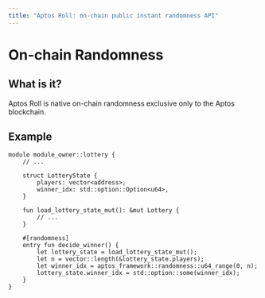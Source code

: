 ```yaml
---
title: "Aptos Roll: on-chain public instant randomness API"
---
```


# On-chain Randomness

## What is it?

Aptos Roll is native on-chain randomness exclusive only to the Aptos blockchain.

## Example

```move
module module_owner::lottery {
    // ...

    struct LotteryState {
        players: vector<address>,
        winner_idx: std::option::Option<u64>,
    }

    fun load_lottery_state_mut(): &mut Lottery {
        // ...
    }

    #[randomness]
    entry fun decide_winner() {
        let lottery_state = load_lottery_state_mut();
        let n = vector::length(&lottery_state.players);
        let winner_idx = aptos_framework::randomness::u64_range(0, n);
        lottery_state.winner_idx = std::option::some(winner_idx);
    }
}
```
